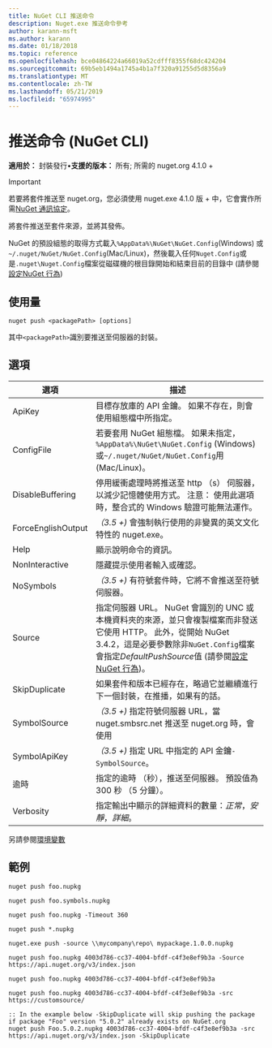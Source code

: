 ```yaml
---
title: NuGet CLI 推送命令
description: Nuget.exe 推送命令參考
author: karann-msft
ms.author: karann
ms.date: 01/18/2018
ms.topic: reference
ms.openlocfilehash: bce04864224a66019a52cdfff8355f68dc424204
ms.sourcegitcommit: 69b5eb1494a1745a4b1a7f320a91255d5d8356a9
ms.translationtype: MT
ms.contentlocale: zh-TW
ms.lasthandoff: 05/21/2019
ms.locfileid: "65974995"
---
```

# <a name="push-command-nuget-cli"></a>推送命令 (NuGet CLI)

**適用於：** 封裝發行&bullet;**支援的版本：** 所有; 所需的 nuget.org 4.1.0 +

> [!Important]
> 若要將套件推送至 nuget.org，您必須使用 nuget.exe 4.1.0 版 + 中，它會實作所需[NuGet 通訊協定](../api/nuget-protocols.md)。

將套件推送至套件來源，並將其發佈。

NuGet 的預設組態的取得方式載入`%AppData%\NuGet\NuGet.Config`(Windows) 或`~/.nuget/NuGet/NuGet.Config`(Mac/Linux)，然後載入任何`Nuget.Config`或是`.nuget\Nuget.Config`檔案從磁碟機的根目錄開始和結束目前的目錄中 (請參閱[設定NuGet 行為](../consume-packages/configuring-nuget-behavior.md))

## <a name="usage"></a>使用量

```cli
nuget push <packagePath> [options]
```

其中`<packagePath>`識別要推送至伺服器的封裝。

## <a name="options"></a>選項

| 選項 | 描述 |
| --- | --- |
| ApiKey | 目標存放庫的 API 金鑰。 如果不存在，則會使用組態檔中所指定。 |
| ConfigFile | 若要套用 NuGet 組態檔。 如果未指定， `%AppData%\NuGet\NuGet.Config` (Windows) 或`~/.nuget/NuGet/NuGet.Config`用 (Mac/Linux)。|
| DisableBuffering | 停用緩衝處理時將推送至 http （s） 伺服器，以減少記憶體使用方式。 注意： 使用此選項時，整合式的 Windows 驗證可能無法運作。 |
| ForceEnglishOutput | *（3.5 +)* 會強制執行使用的非變異的英文文化特性的 nuget.exe。 |
| Help | 顯示說明命令的資訊。 |
| NonInteractive | 隱藏提示使用者輸入或確認。 |
| NoSymbols | *（3.5 +)* 有符號套件時，它將不會推送至符號伺服器。 |
| Source | 指定伺服器 URL。 NuGet 會識別的 UNC 或本機資料夾的來源，並只會複製檔案而非發送它使用 HTTP。  此外，從開始 NuGet 3.4.2，這是必要參數除非`NuGet.Config`檔案會指定*DefaultPushSource*值 (請參閱[設定 NuGet 行為](../consume-packages/configuring-nuget-behavior.md))。 |
| SkipDuplicate | 如果套件和版本已經存在，略過它並繼續進行下一個封裝，在推播，如果有的話。 |
| SymbolSource | *（3.5 +)* 指定符號伺服器 URL，當 nuget.smbsrc.net 推送至 nuget.org 時，會使用 |
| SymbolApiKey | *（3.5 +)* 指定 URL 中指定的 API 金鑰`-SymbolSource`。 |
| 逾時 | 指定的逾時 （秒），推送至伺服器。 預設值為 300 秒 （5 分鐘）。 |
| Verbosity | 指定輸出中顯示的詳細資料的數量：*正常*，*安靜*，*詳細*。 |

另請參閱[環境變數](cli-ref-environment-variables.md)

## <a name="examples"></a>範例

```cli
nuget push foo.nupkg

nuget push foo.symbols.nupkg

nuget push foo.nupkg -Timeout 360

nuget push *.nupkg

nuget.exe push -source \\mycompany\repo\ mypackage.1.0.0.nupkg

nuget push foo.nupkg 4003d786-cc37-4004-bfdf-c4f3e8ef9b3a -Source https://api.nuget.org/v3/index.json

nuget push foo.nupkg 4003d786-cc37-4004-bfdf-c4f3e8ef9b3a

nuget push foo.nupkg 4003d786-cc37-4004-bfdf-c4f3e8ef9b3a -src https://customsource/

:: In the example below -SkipDuplicate will skip pushing the package if package "Foo" version "5.0.2" already exists on NuGet.org
nuget push Foo.5.0.2.nupkg 4003d786-cc37-4004-bfdf-c4f3e8ef9b3a -src https://api.nuget.org/v3/index.json -SkipDuplicate
```
